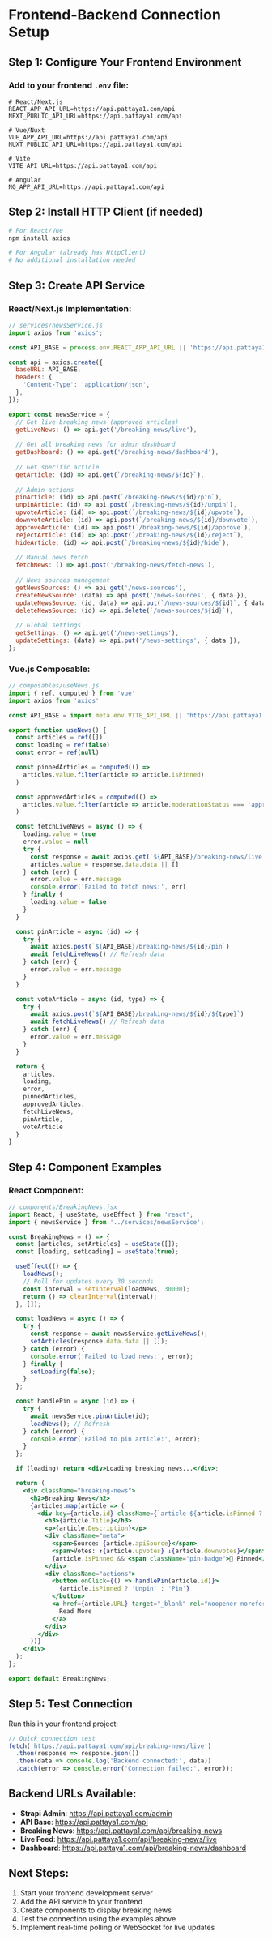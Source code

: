 # Frontend-Backend Connection Setup

## Step 1: Configure Your Frontend Environment

### Add to your frontend `.env` file:
```env
# React/Next.js
REACT_APP_API_URL=https://api.pattaya1.com/api
NEXT_PUBLIC_API_URL=https://api.pattaya1.com/api

# Vue/Nuxt
VUE_APP_API_URL=https://api.pattaya1.com/api
NUXT_PUBLIC_API_URL=https://api.pattaya1.com/api

# Vite
VITE_API_URL=https://api.pattaya1.com/api

# Angular
NG_APP_API_URL=https://api.pattaya1.com/api
```

## Step 2: Install HTTP Client (if needed)
```bash
# For React/Vue
npm install axios

# For Angular (already has HttpClient)
# No additional installation needed
```

## Step 3: Create API Service

### React/Next.js Implementation:
```javascript
// services/newsService.js
import axios from 'axios';

const API_BASE = process.env.REACT_APP_API_URL || 'https://api.pattaya1.com/api';

const api = axios.create({
  baseURL: API_BASE,
  headers: {
    'Content-Type': 'application/json',
  },
});

export const newsService = {
  // Get live breaking news (approved articles)
  getLiveNews: () => api.get('/breaking-news/live'),
  
  // Get all breaking news for admin dashboard
  getDashboard: () => api.get('/breaking-news/dashboard'),
  
  // Get specific article
  getArticle: (id) => api.get(`/breaking-news/${id}`),
  
  // Admin actions
  pinArticle: (id) => api.post(`/breaking-news/${id}/pin`),
  unpinArticle: (id) => api.post(`/breaking-news/${id}/unpin`),
  upvoteArticle: (id) => api.post(`/breaking-news/${id}/upvote`),
  downvoteArticle: (id) => api.post(`/breaking-news/${id}/downvote`),
  approveArticle: (id) => api.post(`/breaking-news/${id}/approve`),
  rejectArticle: (id) => api.post(`/breaking-news/${id}/reject`),
  hideArticle: (id) => api.post(`/breaking-news/${id}/hide`),
  
  // Manual news fetch
  fetchNews: () => api.post('/breaking-news/fetch-news'),
  
  // News sources management
  getNewsSources: () => api.get('/news-sources'),
  createNewsSource: (data) => api.post('/news-sources', { data }),
  updateNewsSource: (id, data) => api.put(`/news-sources/${id}`, { data }),
  deleteNewsSource: (id) => api.delete(`/news-sources/${id}`),
  
  // Global settings
  getSettings: () => api.get('/news-settings'),
  updateSettings: (data) => api.put('/news-settings', { data }),
};
```

### Vue.js Composable:
```javascript
// composables/useNews.js
import { ref, computed } from 'vue'
import axios from 'axios'

const API_BASE = import.meta.env.VITE_API_URL || 'https://api.pattaya1.com/api'

export function useNews() {
  const articles = ref([])
  const loading = ref(false)
  const error = ref(null)

  const pinnedArticles = computed(() => 
    articles.value.filter(article => article.isPinned)
  )

  const approvedArticles = computed(() =>
    articles.value.filter(article => article.moderationStatus === 'approved')
  )

  const fetchLiveNews = async () => {
    loading.value = true
    error.value = null
    try {
      const response = await axios.get(`${API_BASE}/breaking-news/live`)
      articles.value = response.data.data || []
    } catch (err) {
      error.value = err.message
      console.error('Failed to fetch news:', err)
    } finally {
      loading.value = false
    }
  }

  const pinArticle = async (id) => {
    try {
      await axios.post(`${API_BASE}/breaking-news/${id}/pin`)
      await fetchLiveNews() // Refresh data
    } catch (err) {
      error.value = err.message
    }
  }

  const voteArticle = async (id, type) => {
    try {
      await axios.post(`${API_BASE}/breaking-news/${id}/${type}`)
      await fetchLiveNews() // Refresh data
    } catch (err) {
      error.value = err.message
    }
  }

  return {
    articles,
    loading,
    error,
    pinnedArticles,
    approvedArticles,
    fetchLiveNews,
    pinArticle,
    voteArticle
  }
}
```

## Step 4: Component Examples

### React Component:
```jsx
// components/BreakingNews.jsx
import React, { useState, useEffect } from 'react';
import { newsService } from '../services/newsService';

const BreakingNews = () => {
  const [articles, setArticles] = useState([]);
  const [loading, setLoading] = useState(true);

  useEffect(() => {
    loadNews();
    // Poll for updates every 30 seconds
    const interval = setInterval(loadNews, 30000);
    return () => clearInterval(interval);
  }, []);

  const loadNews = async () => {
    try {
      const response = await newsService.getLiveNews();
      setArticles(response.data.data || []);
    } catch (error) {
      console.error('Failed to load news:', error);
    } finally {
      setLoading(false);
    }
  };

  const handlePin = async (id) => {
    try {
      await newsService.pinArticle(id);
      loadNews(); // Refresh
    } catch (error) {
      console.error('Failed to pin article:', error);
    }
  };

  if (loading) return <div>Loading breaking news...</div>;

  return (
    <div className="breaking-news">
      <h2>Breaking News</h2>
      {articles.map(article => (
        <div key={article.id} className={`article ${article.isPinned ? 'pinned' : ''}`}>
          <h3>{article.Title}</h3>
          <p>{article.Description}</p>
          <div className="meta">
            <span>Source: {article.apiSource}</span>
            <span>Votes: ↑{article.upvotes} ↓{article.downvotes}</span>
            {article.isPinned && <span className="pin-badge">📌 Pinned</span>}
          </div>
          <div className="actions">
            <button onClick={() => handlePin(article.id)}>
              {article.isPinned ? 'Unpin' : 'Pin'}
            </button>
            <a href={article.URL} target="_blank" rel="noopener noreferrer">
              Read More
            </a>
          </div>
        </div>
      ))}
    </div>
  );
};

export default BreakingNews;
```

## Step 5: Test Connection
Run this in your frontend project:

```javascript
// Quick connection test
fetch('https://api.pattaya1.com/api/breaking-news/live')
  .then(response => response.json())
  .then(data => console.log('Backend connected:', data))
  .catch(error => console.error('Connection failed:', error));
```

## Backend URLs Available:
- **Strapi Admin**: https://api.pattaya1.com/admin
- **API Base**: https://api.pattaya1.com/api
- **Breaking News**: https://api.pattaya1.com/api/breaking-news
- **Live Feed**: https://api.pattaya1.com/api/breaking-news/live
- **Dashboard**: https://api.pattaya1.com/api/breaking-news/dashboard

## Next Steps:
1. Start your frontend development server
2. Add the API service to your frontend
3. Create components to display breaking news
4. Test the connection using the examples above
5. Implement real-time polling or WebSocket for live updates
